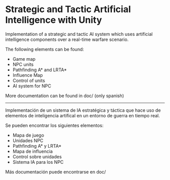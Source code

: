 # Strategic and Tactic Artificial Intelligence with Unity

Implementation of a strategic and tactic AI system which uses artificial intelligence components over a real-time warfare scenario.

The following elements can be found:
* Game map
* NPC units
* Pathfinding A* and LRTA*
* Influence Map
* Control of units
* AI system for NPC


More documentation can be found in doc/ (only spanish)


---

Implementación de un sistema de IA estratégica y táctica que hace uso de elementos de inteligencia artifical en un entorno de guerra en tiempo real.

Se pueden encontrar los siguientes elementos:
* Mapa de juego
* Unidades NPC
* Pathfinding A* y LRTA*
* Mapa de influencia
* Control sobre unidades
* Sistema IA para los NPC

Más documentación puede encontrarse en doc/
